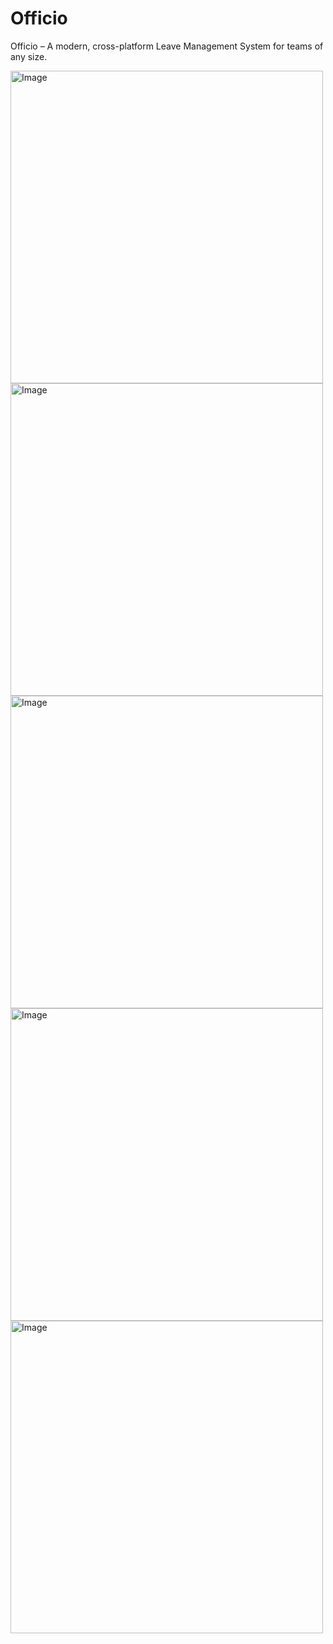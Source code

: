 # Officio
Officio – A modern, cross-platform Leave Management System for teams of any size.

<img width="500" height="500" alt="Image" src="https://github.com/user-attachments/assets/7086a3f7-3dd8-490b-90a0-7aa67aef8741" />
<img width="500" height="500" alt="Image" src="https://github.com/user-attachments/assets/eaff5546-a0b2-49ed-899f-f1b051bde017" />
<img width="500" height="500" alt="Image" src="https://github.com/user-attachments/assets/da0bfa49-f91a-4604-af5d-29a649e66eaf" />
<img width="500" height="500" alt="Image" src="https://github.com/user-attachments/assets/01d5585b-426d-4c07-b917-b2b794533f90" />
<img width="500" height="500" alt="Image" src="https://github.com/user-attachments/assets/e94c50ee-2179-4276-ab04-70f34179a63d" />








